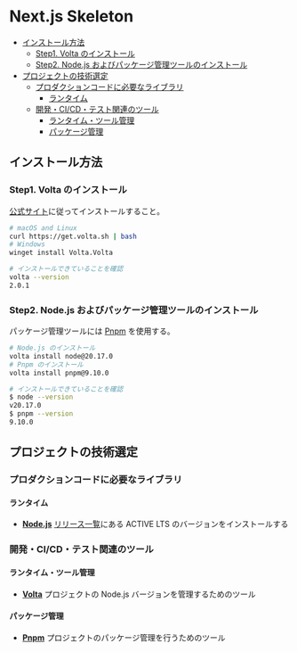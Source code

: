 # Next.js Skeleton

- [インストール方法](#インストール方法)
  - [Step1. Volta のインストール](#step1-volta-のインストール)
  - [Step2. Node.js およびパッケージ管理ツールのインストール](#step2-nodejs-およびパッケージ管理ツールのインストール)
- [プロジェクトの技術選定](#プロジェクトの技術選定)
  - [プロダクションコードに必要なライブラリ](#プロダクションコードに必要なライブラリ)
    - [ランタイム](#ランタイム)
  - [開発・CI/CD・テスト関連のツール](#開発cicdテスト関連のツール)
    - [ランタイム・ツール管理](#ランタイムツール管理)
    - [パッケージ管理](#パッケージ管理)

## インストール方法

### Step1. Volta のインストール

[公式サイト](https://docs.volta.sh/guide/getting-started)に従ってインストールすること。

```bash
# macOS and Linux
curl https://get.volta.sh | bash
# Windows
winget install Volta.Volta

# インストールできていることを確認
volta --version
2.0.1
```

### Step2. Node.js およびパッケージ管理ツールのインストール

パッケージ管理ツールには [Pnpm](https://pnpm.io/ja/) を使用する。

```bash
# Node.js のインストール
volta install node@20.17.0
# Pnpm のインストール
volta install pnpm@9.10.0

# インストールできていることを確認
$ node --version
v20.17.0
$ pnpm --version
9.10.0
```

## プロジェクトの技術選定

### プロダクションコードに必要なライブラリ

#### ランタイム

- **[Node.js](https://nodejs.org/ja/)**
  [リリース一覧](https://nodejs.org/en/about/previous-releases/)にある ACTIVE LTS のバージョンをインストールする

### 開発・CI/CD・テスト関連のツール

#### ランタイム・ツール管理

- **[Volta](https://volta.sh/)**
  プロジェクトの Node.js バージョンを管理するためのツール

#### パッケージ管理

- **[Pnpm](https://pnpm.io/)**
  プロジェクトのパッケージ管理を行うためのツール
